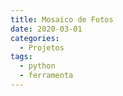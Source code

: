```yaml
---
title: Mosaico de Fotos
date: 2020-03-01
categories:
  - Projetos
tags:
  - python
  - ferramenta
---
```

